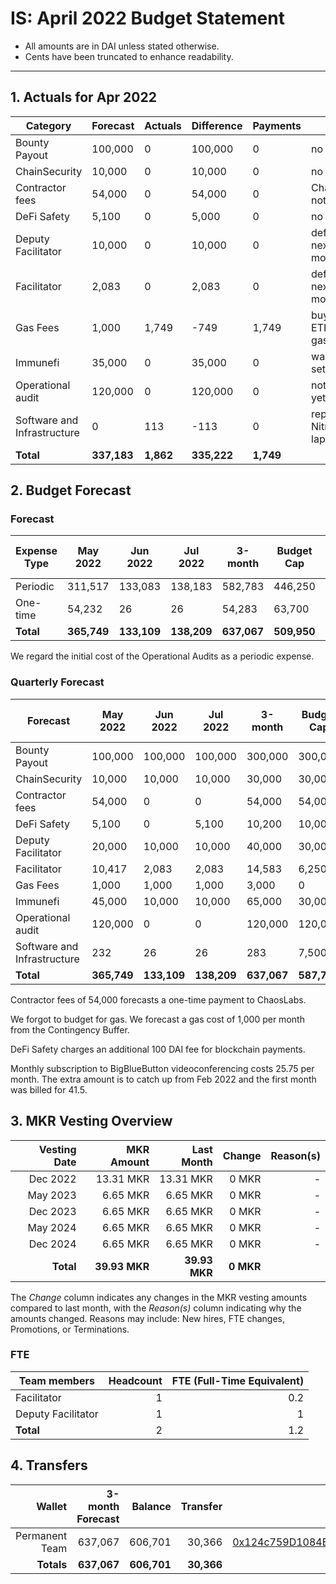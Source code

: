 # IS: April 2022 Budget Statement

* All amounts are in DAI unless stated otherwise.
* Cents have been truncated to enhance readability.

---

## 1. Actuals for Apr 2022

|Category                   |Forecast|Actuals|Difference|Payments|Why                   |
|---------------------------|--------|-------|----------|--------|----------------------|
|Bounty Payout              |100,000 |0      |100,000   |0       |no payouts            |
|ChainSecurity              |10,000  |0      |10,000    |0       |no usage              |
|Contractor fees            |54,000  |0      |54,000    |0       |ChaosLabs not ready   |
|DeFi Safety                |5,100   |0      |5,000     |0       |no usage              |
|Deputy Facilitator         |10,000  |0      |10,000    |0       |deferred to next month|
|Facilitator                |2,083   |0      |2,083     |0       |deferred to next month|
|Gas Fees                   |1,000   |1,749  |\-749     |1,749   |buy 0.5 ETH for gas   |
|Immunefi                   |35,000  |0      |35,000    |0       |wallet not set up     |
|Operational audit          |120,000 |0      |120,000   |0       |not started yet       |
|Software and Infrastructure|0       |113    |\-113     |0       |repair NitroPad laptop|
|**Total**                      |**337,183** |**1,862**  |**335,222**   |**1,749**   |                      |

## 2. Budget Forecast

### Forecast

|Expense Type|May 2022|Jun 2022|Jul 2022|3-month|Budget Cap|Budget Cap + Buffer|
|------------|--------|--------|--------|-------|----------|-------------------|
|Periodic    |311,517 |133,083 |138,183 |582,783|446,250   |513,188            |
|One-time    |54,232  |26      |26      |54,283 |63,700    |73,255             |
|**Total**       |**365,749** |**133,109** |**138,209** |**637,067**|**509,950**   |**586,443**            |

We regard the initial cost of the Operational Audits as a periodic expense.

### Quarterly Forecast

|Forecast                   |May 2022|Jun 2022|Jul 2022|3-month|Budget Cap|Budget Cap + Buffer|
|---------------------------|--------|--------|--------|-------|----------|-------------------|
|Bounty Payout              |100,000 |100,000 |100,000 |300,000|300,000   |345,000            |
|ChainSecurity              |10,000  |10,000  |10,000  |30,000 |30,000    |34,500             |
|Contractor fees            |54,000  |0       |0       |54,000 |54,000    |62,100             |
|DeFi Safety                |5,100   |0       |5,100   |10,200 |10,000    |11,500             |
|Deputy Facilitator         |20,000  |10,000  |10,000  |40,000 |30,000    |34,500             |
|Facilitator                |10,417  |2,083   |2,083   |14,583 |6,250     |7,188              |
|Gas Fees                   |1,000   |1,000   |1,000   |3,000  |0         |0                  |
|Immunefi                   |45,000  |10,000  |10,000  |65,000 |30,000    |34,500             |
|Operational audit          |120,000 |0       |0       |120,000|120,000   |138,000            |
|Software and Infrastructure|232     |26      |26      |283    |7,500     |8,625              |
|**Total**                      |**365,749** |**133,109** |**138,209** |**637,067**|**587,750**   |**675,913**            |

Contractor fees of 54,000 forecasts a one-time payment to ChaosLabs.

We forgot to budget for gas. We forecast a gas cost of 1,000 per month
from the Contingency Buffer.

DeFi Safety charges an additional 100 DAI fee for blockchain payments.

Monthly subscription to BigBlueButton videoconferencing costs 25.75 per month. The extra amount is to catch up from Feb 2022 and the first month was billed for 41.5.

## 3. MKR Vesting Overview

|  Vesting Date  |       MKR Amount | Last Month |        Change |      Reason(s) |
|---------------:|-----------------:|-----------:|--------------:|---------------:|
|  Dec 2022        |      13.31 MKR |  13.31 MKR |   0 MKR |      -  |
|  May 2023        |       6.65 MKR |   6.65 MKR |   0 MKR |      - |
|  Dec 2023        |       6.65 MKR |   6.65 MKR |   0 MKR |      - |
|  May 2024        |       6.65 MKR |   6.65 MKR |   0 MKR |      - |
|  Dec 2024        |       6.65 MKR |   6.65 MKR |   0 MKR |      - |
|  **Total**       | **39.93 MKR**  |**39.93 MKR**| **0 MKR** |           |

The *Change* column indicates any changes in the MKR vesting amounts compared to last month, with the *Reason(s)* column indicating why the amounts changed. Reasons may include: New hires, FTE changes, Promotions, or Terminations.

### FTE

| Team members              |Headcount|FTE (Full-Time Equivalent)|
|---------------------------|--------:|-------------------------:|
| Facilitator               |1        |0.2                       |
| Deputy Facilitator        |1        |1                         |
| **Total**                 |2        |1.2                       |

## 4. Transfers

|  Wallet | 3-month Forecast    | Balance |      Transfer |                Multi-sig Address |
|--------:|---------------------:|-------:|--------------:|---------------------------------:|
| Permanent Team | 637,067     | 606,701      | 30,366 | [0x124c759D1084E67B19a206ab85c4527Fab26c342](https://gnosis-safe.io/app/#/safes/0x124c759D1084E67B19a206ab85c4527Fab26c342) |
| **Totals**     | **637,067** | **606,701**  | **30,366** | |
